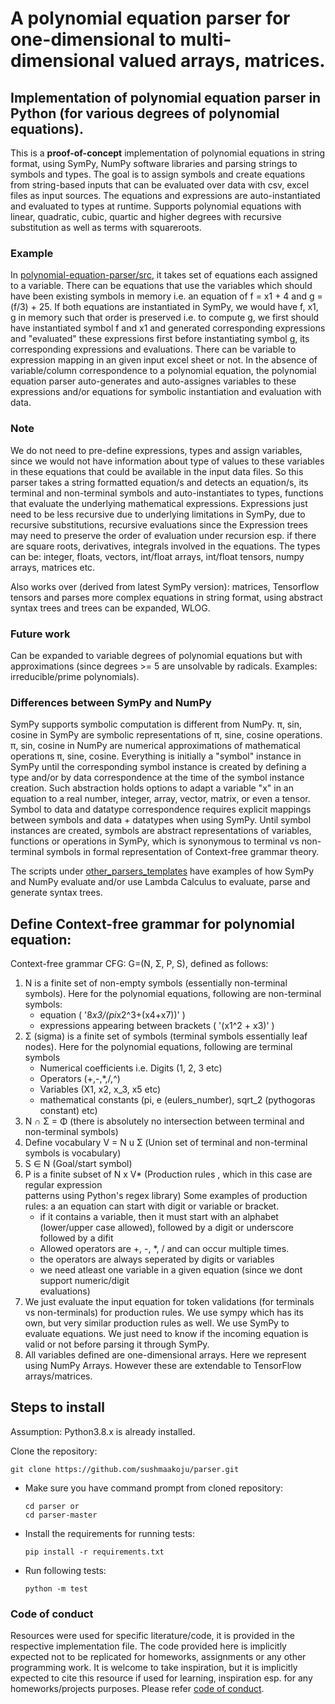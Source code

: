 # A polynomial equation parser for one-dimensional to multi-dimensional valued arrays, matrices.

## Implementation of polynomial equation parser in Python (for various degrees of polynomial equations).
This is a **proof-of-concept** implementation of polynomial equations in string format, using SymPy, NumPy software libraries and parsing strings to symbols and types. The goal is to assign symbols and create equations from string-based inputs that can be evaluated over data with csv, excel files as input sources. The equations and expressions are auto-instantiated and evaluated to types at runtime. Supports polynomial equations with linear, quadratic, cubic, quartic and higher degrees with recursive substitution as well as terms with squareroots.

### Example
In <a href="https://github.com/sushmaakoju/polynomial-equation-parser/tree/master/src">polynomial-equation-parser/src</a>, it takes set of equations each assigned to a variable. There can be equations that use the variables which should have been existing symbols in memory i.e. an equation of f = x1 + 4 and g = (f/3) + 25. If both equations are instantiated in SymPy, we would have f, x1, g in memory such that order is preserved i.e. to compute g, we first should have instantiated symbol f and x1 and generated corresponding expressions and "evaluated" these expressions first before instantiating symbol g, its corresponding expressions and evaluations. There can be variable to expression mapping in an given input excel sheet or not. In the absence of variable/column correspondence to a polynomial equation, the polynomial equation parser auto-generates and auto-assignes variables to these expressions and/or equations for symbolic instantiation and evaluation with data.

### Note
We do not need to pre-define expressions, types and assign variables, since we would not have information about type of values to these variables in these equations that could be available in the input data files. So this parser takes a string formatted equation/s and detects an equation/s, its terminal and non-terminal symbols and auto-instantiates to types, functions that evaluate the underlying mathematical expressions. Expressions just need to be less recursive due to underlying limitations in SymPy, due to recursive substitutions, recursive evaluations since the Expression trees may need to preserve the order of evaluation under recursion esp. if there are square roots, derivatives, integrals involved in the equations. The types can be: integer, floats, vectors, int/float arrays, int/float tensors, numpy arrays, matrices etc.

Also works over (derived from latest SymPy version): matrices, Tensorflow tensors and parses more complex equations in string format, using abstract syntax trees and trees can be expanded, WLOG.

### Future work
Can be expanded to variable degrees of polynomial equations but with approximations (since degrees >= 5 are unsolvable by radicals. Examples: irreducible/prime polynomials). 

### Differences between SymPy and NumPy
SymPy supports symbolic computation is different from NumPy. π, sin, cosine in SymPy are symbolic representations of π, sine, cosine operations. π, sin, cosine in NumPy are numerical approximations of mathematical operations π, sine, cosine.
Everything is initially a "symbol" instance in SymPy until the corresponding symbol instance is created by defining a type and/or by data correspondence at the time of the symbol instance creation. Such abstraction holds options to adapt a variable "x" in an equation to a real number, integer, array, vector, matrix, or even a tensor. Symbol to data and datatype correspondence requires explicit mappings between symbols and data + datatypes when using SymPy. Until symbol instances are created, symbols are abstract representations of variables, functions or operations in SymPy, which is synonymous to terminal vs non-terminal symbols in formal representation of Context-free grammar theory.

The scripts under <a href="https://github.com/sushmaakoju/polynomial-equation-parser/tree/master/other_parsers_templates"> other_parsers_templates</a> have examples of how SymPy and NumPy evaluate and/or use Lambda Calculus to evaluate, parse and generate syntax trees. 

## Define Context-free grammar for polynomial equation:

Context-free grammar CFG: G=(N, Σ, P, S), defined as follows:

1. N is a finite set of non-empty symbols (essentially  non-terminal symbols). 
    Here for the polynomial equations, following are non-terminal symbols: 
    - equation ( '8*x3/(pi*x2^3+(x4+x7))' )
    - expressions appearing between brackets ( '(x1^2 + x3)' )
2. Σ (sigma) is a finite set of symbols (terminal symbols essentially leaf nodes). 
    Here for the polynomial equations, following are terminal symbols
    - Numerical coefficients i.e. Digits (1, 2, 3 etc)
    - Operators (+,-,*,/,^)
    - Variables (X1, x2, x_3, x5 etc)
    - mathematical constants (pi, e (eulers_number), sqrt_2 (pythogoras constant) etc)
3. N ∩ Σ = Φ (there is absolutely no intersection between terminal and non-terminal symbols)
4. Define vocabulary V = N u Σ (Union set of terminal and non-terminal symbols is vocabulary)
5. S ∈ N (Goal/start symbol)
6. P is a finite subset of N x V* (Production rules , which in this case are regular expression      
    patterns using Python's regex library)
    Some examples of production rules: 
    a an equation can start with digit or variable or bracket. 
    - if it contains a variable, then it must start with an alphabet (lower/upper case allowed), 
        followed by a digit or underscore followed by a difit
    - Allowed operators are +, -, *, / and can occur multiple times.
    - the operators are always seperated by digits or variables
    - we need atleast one variable in a given equation (since we dont support numeric/digit       
        evaluations)
7. We just evaluate the input equation for token validations (for terminals vs non-terminals) for 
      production rules. We use sympy which has its own, but very similar production rules as well. We use SymPy to evaluate equations. We just need to know if the incoming equation is valid or not before parsing it through SymPy.
8. All variables defined are one-dimensional arrays. Here we represent using NumPy Arrays. 
       However these are extendable to TensorFlow arrays/matrices.

## Steps to install
Assumption: Python3.8.x is already installed.

Clone the repository:
```
git clone https://github.com/sushmaakoju/parser.git
```

- Make sure you have command prompt from cloned repository:

    ```
    cd parser or
    cd parser-master
    ```

- Install the requirements for running tests:

    ```
    pip install -r requirements.txt
    ```
- Run following tests:

    ```
    python -m test
    ```
### Code of conduct

Resources were used for specific literature/code, it is provided in the respective implementation file. The code provided here is implicitly expected not to be replicated for homeworks, assignments or any other programming work. It is welcome to take inspiration, but it is implicitly expected to cite this resource if used for learning, inspiration esp. for any homeworks/projects purposes. Please refer <a href="https://github.com/sushmaakoju/parser/blob/master/CODE_OF_CONDUCT.md">code of conduct</a>.

